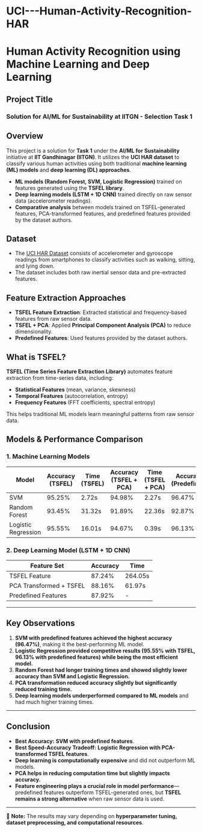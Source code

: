 # UCI---Human-Activity-Recognition-HAR

# **Human Activity Recognition using Machine Learning and Deep Learning**

## **Project Title**
### Solution for AI/ML for Sustainability at IITGN - Selection Task 1  

## **Overview**
This project is a solution for **Task 1** under the **AI/ML for Sustainability** initiative at **IIT Gandhinagar (IITGN)**. It utilizes the **UCI HAR dataset** to classify various human activities using both traditional **machine learning (ML) models** and **deep learning (DL) approaches**.  

- **ML models (Random Forest, SVM, Logistic Regression)** trained on features generated using the **TSFEL library**.
- **Deep learning models (LSTM + 1D CNN)** trained directly on raw sensor data (accelerometer readings).
- **Comparative analysis** between models trained on TSFEL-generated features, PCA-transformed features, and predefined features provided by the dataset authors.

## **Dataset**
- The [UCI HAR Dataset](https://archive.ics.uci.edu/ml/datasets/human+activity+recognition+using+smartphones) consists of accelerometer and gyroscope readings from smartphones to classify activities such as walking, sitting, and lying down.
- The dataset includes both raw inertial sensor data and pre-extracted features.

## **Feature Extraction Approaches**
- **TSFEL Feature Extraction**: Extracted statistical and frequency-based features from raw sensor data.
- **TSFEL + PCA**: Applied **Principal Component Analysis (PCA)** to reduce dimensionality.
- **Predefined Features**: Used features provided by the dataset authors.

## What is TSFEL?  
**TSFEL (Time Series Feature Extraction Library)** automates feature extraction from time-series data, including:  
- **Statistical Features** (mean, variance, skewness)  
- **Temporal Features** (autocorrelation, entropy)  
- **Frequency Features** (FFT coefficients, spectral entropy)  

This helps traditional ML models learn meaningful patterns from raw sensor data.  


## **Models & Performance Comparison**

### **1. Machine Learning Models**
| Model                | Accuracy (TSFEL) | Time (TSFEL) | Accuracy (TSFEL + PCA) | Time (TSFEL + PCA) | Accuracy (Predefined) |
|----------------------|-----------------|-------------|------------------------|--------------------|------------------------|
| SVM                 | 95.25%          | 2.72s       | 94.98%                 | 2.27s              | 96.47%                 |
| Random Forest       | 93.45%          | 31.32s        | 91.89%                 | 22.36s               | 92.87%                 |
| Logistic Regression | 95.55%          | 16.01s        | 94.67%                 | 0.39s               | 96.13%                 |

### **2. Deep Learning Model (LSTM + 1D CNN)**
| Feature Set         | Accuracy | Time |
|---------------------|----------|------|
| TSFEL Feature    | 87.24%   | 264.05s |
| PCA Transformed + TSFEL   | 88.16%   | 61.97s |
| Predefined Features| 87.92%   | - |

---

## **Key Observations**
1. **SVM with predefined features achieved the highest accuracy (96.47%)**, making it the best-performing ML model.
2. **Logistic Regression provided competitive results (95.55% with TSFEL, 96.13% with predefined features) while being the most efficient model.**
3. **Random Forest had longer training times and showed slightly lower accuracy than SVM and Logistic Regression.**
4. **PCA transformation reduced accuracy slightly but significantly reduced training time.**
5. **Deep learning models underperformed compared to ML models** and had much higher training times.

---

## **Conclusion**
- **Best Accuracy:** **SVM with predefined features**.
- **Best Speed-Accuracy Tradeoff:** **Logistic Regression with PCA-transformed TSFEL features**.
- **Deep learning is computationally expensive** and did not outperform ML models.
- **PCA helps in reducing computation time but slightly impacts accuracy.**
- **Feature engineering plays a crucial role in model performance**—predefined features outperform TSFEL-generated ones, but **TSFEL remains a strong alternative** when raw sensor data is used.  

---

📌 **Note:** The results may vary depending on **hyperparameter tuning, dataset preprocessing, and computational resources**.
